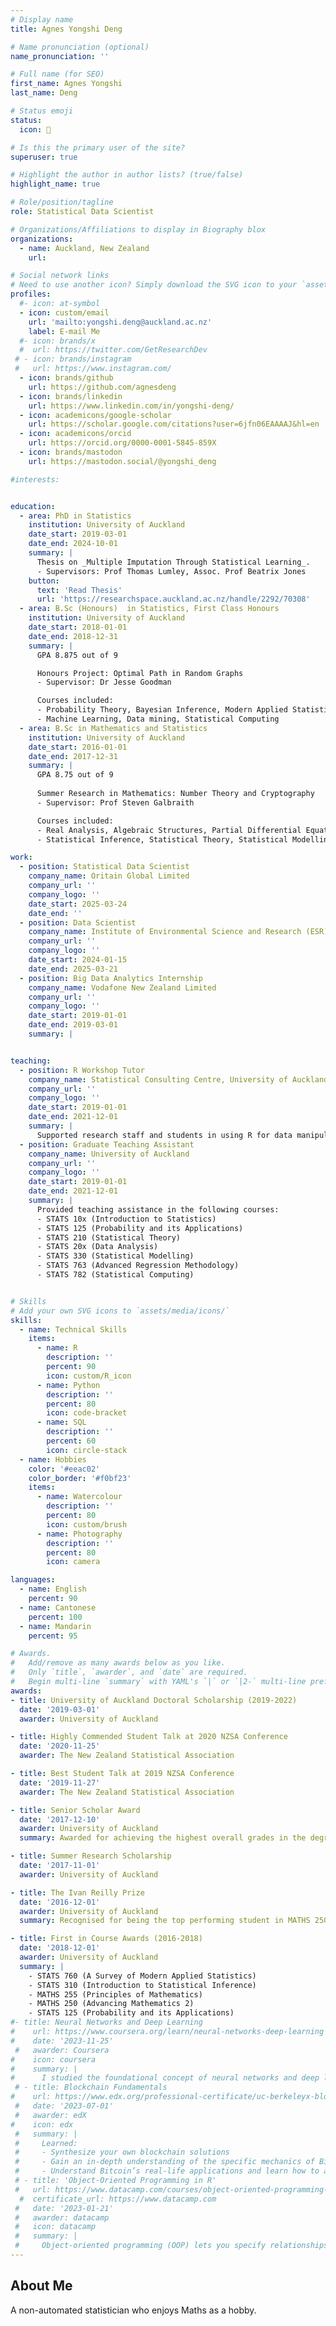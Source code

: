 ```yaml
---
# Display name
title: Agnes Yongshi Deng

# Name pronunciation (optional)
name_pronunciation: ''

# Full name (for SEO)
first_name: Agnes Yongshi
last_name: Deng

# Status emoji
status:
  icon: 📖

# Is this the primary user of the site?
superuser: true

# Highlight the author in author lists? (true/false)
highlight_name: true

# Role/position/tagline
role: Statistical Data Scientist

# Organizations/Affiliations to display in Biography blox
organizations:
  - name: Auckland, New Zealand
    url: 

# Social network links
# Need to use another icon? Simply download the SVG icon to your `assets/media/icons/` folder.
profiles:
  #- icon: at-symbol
  - icon: custom/email
    url: 'mailto:yongshi.deng@auckland.ac.nz'
    label: E-mail Me
  #- icon: brands/x
  #  url: https://twitter.com/GetResearchDev
 # - icon: brands/instagram
 #   url: https://www.instagram.com/
  - icon: brands/github
    url: https://github.com/agnesdeng
  - icon: brands/linkedin
    url: https://www.linkedin.com/in/yongshi-deng/
  - icon: academicons/google-scholar
    url: https://scholar.google.com/citations?user=6jfn06EAAAAJ&hl=en
  - icon: academicons/orcid
    url: https://orcid.org/0000-0001-5845-859X
  - icon: brands/mastodon
    url: https://mastodon.social/@yongshi_deng

#interests:


education:
  - area: PhD in Statistics
    institution: University of Auckland
    date_start: 2019-03-01
    date_end: 2024-10-01
    summary: |
      Thesis on _Multiple Imputation Through Statistical Learning_. 
      - Supervisors: Prof Thomas Lumley, Assoc. Prof Beatrix Jones
    button:
      text: 'Read Thesis'
      url: 'https://researchspace.auckland.ac.nz/handle/2292/70308'
  - area: B.Sc (Honours)  in Statistics, First Class Honours
    institution: University of Auckland
    date_start: 2018-01-01
    date_end: 2018-12-31
    summary: |
      GPA 8.875 out of 9

      Honours Project: Optimal Path in Random Graphs
      - Supervisor: Dr Jesse Goodman

      Courses included:
      - Probability Theory, Bayesian Inference, Modern Applied Statistics
      - Machine Learning, Data mining, Statistical Computing
  - area: B.Sc in Mathematics and Statistics
    institution: University of Auckland
    date_start: 2016-01-01
    date_end: 2017-12-31
    summary: |
      GPA 8.75 out of 9
      
      Summer Research in Mathematics: Number Theory and Cryptography
      - Supervisor: Prof Steven Galbraith

      Courses included:
      - Real Analysis, Algebraic Structures, Partial Differential Equations, Stochastic Processes
      - Statistical Inference, Statistical Theory, Statistical Modelling, Time Series

work:
  - position: Statistical Data Scientist
    company_name: Oritain Global Limited
    company_url: ''
    company_logo: ''
    date_start: 2025-03-24
    date_end: ''
  - position: Data Scientist
    company_name: Institute of Environmental Science and Research (ESR), New Zealand
    company_url: ''
    company_logo: ''
    date_start: 2024-01-15
    date_end: 2025-03-21
  - position: Big Data Analytics Internship
    company_name: Vodafone New Zealand Limited
    company_url: ''
    company_logo: ''
    date_start: 2019-01-01
    date_end: 2019-03-01
    summary: |


teaching:
  - position: R Workshop Tutor
    company_name: Statistical Consulting Centre, University of Auckland
    company_url: ''
    company_logo: ''
    date_start: 2019-01-01
    date_end: 2021-12-01
    summary: |
      Supported research staff and students in using R for data manipulation, visualisation, and analysis.
  - position: Graduate Teaching Assistant
    company_name: University of Auckland
    company_url: ''
    company_logo: ''
    date_start: 2019-01-01
    date_end: 2021-12-01
    summary: |
      Provided teaching assistance in the following courses:
      - STATS 10x (Introduction to Statistics)
      - STATS 125 (Probability and its Applications)
      - STATS 210 (Statistical Theory)
      - STATS 20x (Data Analysis)
      - STATS 330 (Statistical Modelling)
      - STATS 763 (Advanced Regression Methodology)
      - STATS 782 (Statistical Computing)


# Skills
# Add your own SVG icons to `assets/media/icons/`
skills:
  - name: Technical Skills
    items:
      - name: R
        description: ''
        percent: 90
        icon: custom/R_icon
      - name: Python
        description: ''
        percent: 80
        icon: code-bracket
      - name: SQL
        description: ''
        percent: 60
        icon: circle-stack
  - name: Hobbies
    color: '#eeac02'
    color_border: '#f0bf23'
    items:
      - name: Watercolour
        description: ''
        percent: 80
        icon: custom/brush
      - name: Photography
        description: ''
        percent: 80
        icon: camera

languages:
  - name: English
    percent: 90
  - name: Cantonese 
    percent: 100
  - name: Mandarin
    percent: 95

# Awards.
#   Add/remove as many awards below as you like.
#   Only `title`, `awarder`, and `date` are required.
#   Begin multi-line `summary` with YAML's `|` or `|2-` multi-line prefix and indent 2 spaces below.
awards:
- title: University of Auckland Doctoral Scholarship (2019-2022)
  date: '2019-03-01'
  awarder: University of Auckland

- title: Highly Commended Student Talk at 2020 NZSA Conference
  date: '2020-11-25'
  awarder: The New Zealand Statistical Association

- title: Best Student Talk at 2019 NZSA Conference
  date: '2019-11-27'
  awarder: The New Zealand Statistical Association

- title: Senior Scholar Award
  date: '2017-12-10'
  awarder: University of Auckland
  summary: Awarded for achieving the highest overall grades in the degree programme

- title: Summer Research Scholarship
  date: '2017-11-01'
  awarder: University of Auckland

- title: The Ivan Reilly Prize
  date: '2016-12-01'
  awarder: University of Auckland
  summary: Recognised for being the top performing student in MATHS 250

- title: First in Course Awards (2016-2018)
  date: '2018-12-01'
  awarder: University of Auckland
  summary: |
    - STATS 760 (A Survey of Modern Applied Statistics)
    - STATS 310 (Introduction to Statistical Inference)
    - MATHS 255 (Principles of Mathematics)
    - MATHS 250 (Advancing Mathematics 2)
    - STATS 125 (Probability and its Applications)
#- title: Neural Networks and Deep Learning
#    url: https://www.coursera.org/learn/neural-networks-deep-learning
#    date: '2023-11-25'
 #   awarder: Coursera
#    icon: coursera
#    summary: |
#      I studied the foundational concept of neural networks and deep learning. By the end, I was familiar with the significant technological trends driving the rise of deep learning; build, train, and apply fully connected deep neural networks; implement efficient (vectorized) neural networks; identify key parameters in a neural network’s architecture; and apply deep learning to your own applications.
 # - title: Blockchain Fundamentals
#    url: https://www.edx.org/professional-certificate/uc-berkeleyx-blockchain-fundamentals
 #   date: '2023-07-01'
 #   awarder: edX
#    icon: edx
 #   summary: |
 #     Learned:
 #     - Synthesize your own blockchain solutions
 #     - Gain an in-depth understanding of the specific mechanics of Bitcoin
 #     - Understand Bitcoin’s real-life applications and learn how to attack and destroy Bitcoin, Ethereum, smart contracts and Dapps, and alternatives to Bitcoin’s Proof-of-Work consensus algorithm
 # - title: 'Object-Oriented Programming in R'
 #   url: https://www.datacamp.com/courses/object-oriented-programming-with-s3-and-r6-in-r
  #  certificate_url: https://www.datacamp.com
 #   date: '2023-01-21'
 #   awarder: datacamp
 #   icon: datacamp
 #   summary: |
 #     Object-oriented programming (OOP) lets you specify relationships between functions and the objects that they can act on, helping you manage complexity in your code. This is an intermediate level course, providing an introduction to OOP, using the S3 and R6 systems. S3 is a great day-to-day R programming tool that simplifies some of the functions that you write. R6 is especially useful for industry-specific analyses, working with web APIs, and building GUIs.
---
```


## About Me

A non-automated statistician who enjoys Maths as a hobby.
